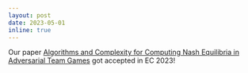 ```yaml
---
layout: post
date: 2023-05-01
inline: true
---
```


Our paper [Algorithms and Complexity for Computing Nash Equilibria in Adversarial Team Games](https://arxiv.org/abs/2301.02129) got accepted in EC 2023!
